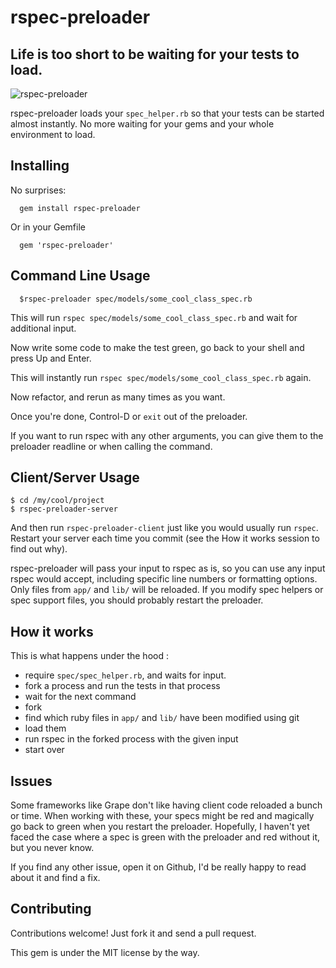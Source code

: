 rspec-preloader
===============

Life is too short to be waiting for your tests to load.
---

![rspec-preloader](https://cloud.githubusercontent.com/assets/1840367/7346923/71b0b9ea-ece3-11e4-8423-be241b365d50.gif)


rspec-preloader loads your `spec_helper.rb` so that your tests can be started almost instantly. No more waiting for your gems and your whole environment to load.

Installing
---
No surprises:
```
  gem install rspec-preloader
```

Or in your Gemfile
```
  gem 'rspec-preloader'
```

Command Line Usage
---

```
  $rspec-preloader spec/models/some_cool_class_spec.rb
```
This will run `rspec spec/models/some_cool_class_spec.rb` and wait for additional input.

Now write some code to make the test green, go back to your shell and press Up and Enter.

This will instantly run `rspec spec/models/some_cool_class_spec.rb` again.

Now refactor, and rerun as many times as you want.

Once you're done, Control-D or `exit` out of the preloader.

If you want to run rspec with any other arguments, you can give them to the preloader readline or when calling the command.

Client/Server Usage
---

```
$ cd /my/cool/project
$ rspec-preloader-server
```
And then run `rspec-preloader-client` just like you would usually run `rspec`.
Restart your server each time you commit (see the How it works session to find out why).


rspec-preloader will pass your input to rspec as is, so you can use any input rspec would accept, including specific line numbers or formatting options.
Only files from `app/` and `lib/` will be reloaded. If you modify spec helpers or spec support files, you should probably restart the preloader.

How it works
---
This is what happens under the hood :
- require `spec/spec_helper.rb`, and waits for input.
- fork a process and run the tests in that process
- wait for the next command
- fork
- find which ruby files in `app/` and `lib/` have been modified using git
- load them
- run rspec in the forked process with the given input
- start over

Issues
---
Some frameworks like Grape don't like having client code reloaded a bunch or time.
When working with these, your specs might be red and magically go back to green when you restart the preloader.
Hopefully, I haven't yet faced the case where a spec is green with the preloader and red without it, but you never know.

If you find any other issue, open it on Github, I'd be really happy to read about it and find a fix.

Contributing
---
Contributions welcome! Just fork it and send a pull request.

This gem is under the MIT license by the way.


